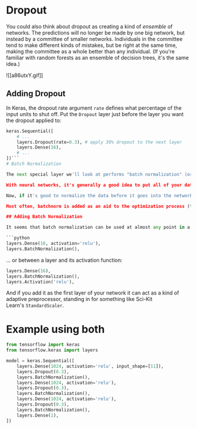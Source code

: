
# Dropout

You could also think about dropout as creating a kind of _ensemble_ of networks. The predictions will no longer be made by one big network, but instead by a committee of smaller networks. Individuals in the committee tend to make different kinds of mistakes, but be right at the same time, making the committee as a whole better than any individual. (If you're familiar with random forests as an ensemble of decision trees, it's the same idea.)

![[a86utxY.gif]]
## Adding Dropout

In Keras, the dropout rate argument `rate` defines what percentage of the input units to shut off. Put the `Dropout` layer just before the layer you want the dropout applied to:

```python
keras.Sequential([
    # ...
    layers.Dropout(rate=0.3), # apply 30% dropout to the next layer
    layers.Dense(16),
    # ...
])```
# Batch Normalization

The next special layer we'll look at performs "batch normalization" (or "batchnorm"), which can help correct training that is slow or unstable.

With neural networks, it's generally a good idea to put all of your data on a common scale, perhaps with something like scikit-learn's [StandardScaler](https://scikit-learn.org/stable/modules/generated/sklearn.preprocessing.StandardScaler.html) or [MinMaxScaler](https://scikit-learn.org/stable/modules/generated/sklearn.preprocessing.MinMaxScaler.html). The reason is that SGD will shift the network weights in proportion to how large an activation the data produces. Features that tend to produce activations of very different sizes can make for unstable training behavior.

Now, if it's good to normalize the data before it goes into the network, maybe also normalizing inside the network would be better! In fact, we have a special kind of layer that can do this, the **batch normalization layer**. A batch normalization layer looks at each batch as it comes in, first normalizing the batch with its own mean and standard deviation, and then also putting the data on a new scale with two trainable rescaling parameters. Batchnorm, in effect, performs a kind of coordinated rescaling of its inputs.

Most often, batchnorm is added as an aid to the optimization process (though it can sometimes also help prediction performance). Models with batchnorm tend to need fewer epochs to complete training. Moreover, batchnorm can also fix various problems that can cause the training to get "stuck". Consider adding batch normalization to your models, especially if you're having trouble during training.

## Adding Batch Normalization

It seems that batch normalization can be used at almost any point in a network. You can put it after a layer...

```python
layers.Dense(16, activation='relu'),
layers.BatchNormalization(),
```

… or between a layer and its activation function:

```python
layers.Dense(16),
layers.BatchNormalization(),
layers.Activation('relu'),
```

And if you add it as the first layer of your network it can act as a kind of adaptive preprocessor, standing in for something like Sci-Kit Learn's `StandardScaler`.

# Example using both

```python
from tensorflow import keras
from tensorflow.keras import layers

model = keras.Sequential([
    layers.Dense(1024, activation='relu', input_shape=[11]),
    layers.Dropout(0.3),
    layers.BatchNormalization(),
    layers.Dense(1024, activation='relu'),
    layers.Dropout(0.3),
    layers.BatchNormalization(),
    layers.Dense(1024, activation='relu'),
    layers.Dropout(0.3),
    layers.BatchNormalization(),
    layers.Dense(1),
])
```
